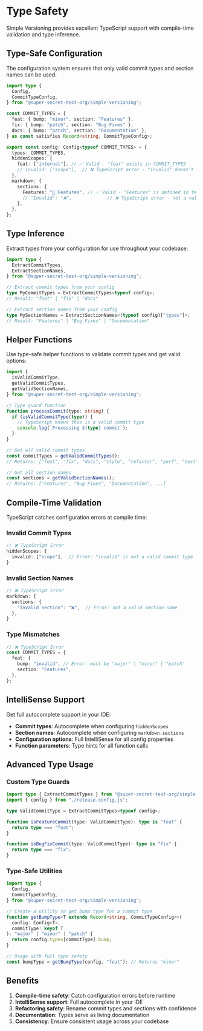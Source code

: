 # Type Safety

Simple Versioning provides excellent TypeScript support with compile-time validation and type inference.

## Type-Safe Configuration

The configuration system ensures that only valid commit types and section names can be used:

```typescript
import type {
  Config,
  CommitTypeConfig,
} from "@super-secret-test-org/simple-versioning";

const COMMIT_TYPES = {
  feat: { bump: "minor", section: "Features" },
  fix: { bump: "patch", section: "Bug Fixes" },
  docs: { bump: "patch", section: "Documentation" },
} as const satisfies Record<string, CommitTypeConfig>;

export const config: Config<typeof COMMIT_TYPES> = {
  types: COMMIT_TYPES,
  hiddenScopes: {
    feat: ["internal"], // ✅ Valid - "feat" exists in COMMIT_TYPES
    // invalid: ["scope"],  // ❌ TypeScript error - "invalid" doesn't exist
  },
  markdown: {
    sections: {
      Features: "🚀 Features", // ✅ Valid - "Features" is defined in feat type
      // "Invalid": "❌",             // ❌ TypeScript error - not a valid section
    },
  },
};
```

## Type Inference

Extract types from your configuration for use throughout your codebase:

```typescript
import type {
  ExtractCommitTypes,
  ExtractSectionNames,
} from "@super-secret-test-org/simple-versioning";

// Extract commit types from your config
type MyCommitTypes = ExtractCommitTypes<typeof config>;
// Result: "feat" | "fix" | "docs"

// Extract section names from your config
type MySectionNames = ExtractSectionNames<(typeof config)["types"]>;
// Result: "Features" | "Bug Fixes" | "Documentation"
```

## Helper Functions

Use type-safe helper functions to validate commit types and get valid options:

```typescript
import {
  isValidCommitType,
  getValidCommitTypes,
  getValidSectionNames,
} from "@super-secret-test-org/simple-versioning";

// Type guard function
function processCommit(type: string) {
  if (isValidCommitType(type)) {
    // TypeScript knows this is a valid commit type
    console.log(`Processing ${type} commit`);
  }
}

// Get all valid commit types
const commitTypes = getValidCommitTypes();
// Returns: ["feat", "fix", "docs", "style", "refactor", "perf", "test", "chore"]

// Get all section names
const sections = getValidSectionNames();
// Returns: ["Features", "Bug Fixes", "Documentation", ...]
```

## Compile-Time Validation

TypeScript catches configuration errors at compile time:

### Invalid Commit Types

```typescript
// ❌ TypeScript Error
hiddenScopes: {
  invalid: ["scope"],  // Error: "invalid" is not a valid commit type
}
```

### Invalid Section Names

```typescript
// ❌ TypeScript Error
markdown: {
  sections: {
    "Invalid Section": "❌",  // Error: not a valid section name
  },
}
```

### Type Mismatches

```typescript
// ❌ TypeScript Error
const COMMIT_TYPES = {
  feat: {
    bump: "invalid", // Error: must be "major" | "minor" | "patch"
    section: "Features",
  },
};
```

## IntelliSense Support

Get full autocomplete support in your IDE:

- **Commit types**: Autocomplete when configuring `hiddenScopes`
- **Section names**: Autocomplete when configuring `markdown.sections`
- **Configuration options**: Full IntelliSense for all config properties
- **Function parameters**: Type hints for all function calls

## Advanced Type Usage

### Custom Type Guards

```typescript
import type { ExtractCommitTypes } from "@super-secret-test-org/simple-versioning";
import { config } from "./release.config.js";

type ValidCommitType = ExtractCommitTypes<typeof config>;

function isFeatureCommit(type: ValidCommitType): type is "feat" {
  return type === "feat";
}

function isBugFixCommit(type: ValidCommitType): type is "fix" {
  return type === "fix";
}
```

### Type-Safe Utilities

```typescript
import type {
  Config,
  CommitTypeConfig,
} from "@super-secret-test-org/simple-versioning";

// Create a utility to get bump type for a commit type
function getBumpType<T extends Record<string, CommitTypeConfig>>(
  config: Config<T>,
  commitType: keyof T
): "major" | "minor" | "patch" {
  return config.types[commitType].bump;
}

// Usage with full type safety
const bumpType = getBumpType(config, "feat"); // Returns "minor"
```

## Benefits

1. **Compile-time safety**: Catch configuration errors before runtime
2. **IntelliSense support**: Full autocomplete in your IDE
3. **Refactoring safety**: Rename commit types and sections with confidence
4. **Documentation**: Types serve as living documentation
5. **Consistency**: Ensure consistent usage across your codebase
